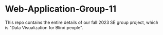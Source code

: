 # Web-Application-Group-11
This repo contains the entire details of our fall 2023 SE group project, which is "Data Visualization for Blind people". 
